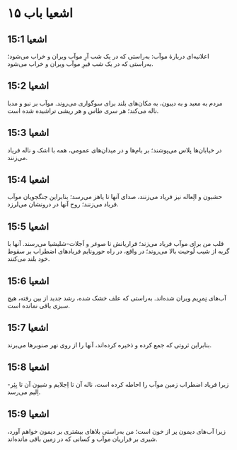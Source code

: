 # اشعیا باب ۱۵

## اشعیا 15:1
اعلانیه‌ای دربارهٔ موآب: به‌راستی که در یک شب آرِ موآب ویران و خراب می‌شود؛ به‌راستی که در یک شب قیرِ موآب ویران و خراب می‌شود.

## اشعیا 15:2
مردم به معبد و به دیبون، به مکان‌های بلند برای سوگواری می‌روند. موآب بر نبو و مدبا ناله می‌کند؛ هر سری طاس و هر ریشی تراشیده شده است.

## اشعیا 15:3
در خیابان‌ها پلاس می‌پوشند؛ بر بام‌ها و در میدان‌های عمومی، همه با اشک و ناله فریاد می‌زنند.

## اشعیا 15:4
حشبون و الِعاله نیز فریاد می‌زنند، صدای آنها تا یاهز می‌رسد؛ بنابراین جنگجویان موآب فریاد می‌زنند؛ روح آنها در درونشان می‌لرزد.

## اشعیا 15:5
قلب من برای موآب فریاد می‌زند؛ فراریانش تا صوغر و اَجلات-شلیشیا می‌رسند. آنها با گریه از شیب لُوحیت بالا می‌روند؛ در واقع، در راه حورونایم فریادهای اضطراب بر سقوط خود بلند می‌کنند.

## اشعیا 15:6
آب‌های نِمرِیم ویران شده‌اند. به‌راستی که علف خشک شده، رشد جدید از بین رفته، هیچ سبزی باقی نمانده است.

## اشعیا 15:7
بنابراین ثروتی که جمع کرده و ذخیره کرده‌اند، آنها را از روی نهر صنوبرها می‌برند.

## اشعیا 15:8
زیرا فریاد اضطراب زمین موآب را احاطه کرده است، ناله آن تا اِجلایم و شیون آن تا بِئِر-اِلیم می‌رسد.

## اشعیا 15:9
زیرا آب‌های دیمون پر از خون است؛ من به‌راستی بلاهای بیشتری بر دیمون خواهم آورد، شیری بر فراریان موآب و کسانی که در زمین باقی مانده‌اند.
